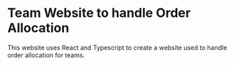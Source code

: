 # Team Website to handle Order Allocation
This website uses React and Typescript to create a website used to handle order allocation for teams.
